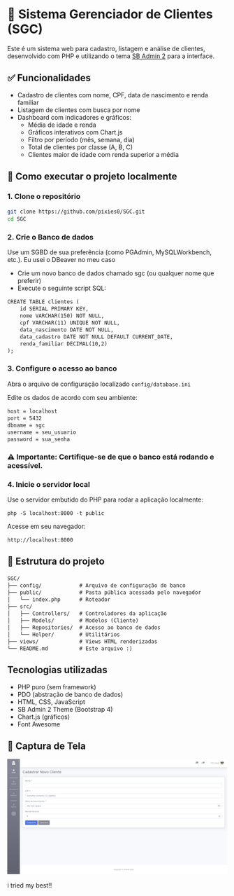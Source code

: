 # 💼 Sistema Gerenciador de Clientes (SGC)

Este é um sistema web para cadastro, listagem e análise de clientes, desenvolvido com PHP e utilizando o tema [SB Admin 2](https://startbootstrap.com/theme/sb-admin-2) para a interface.

## ✅ Funcionalidades

- Cadastro de clientes com nome, CPF, data de nascimento e renda familiar
- Listagem de clientes com busca por nome
- Dashboard com indicadores e gráficos:
  - Média de idade e renda
  - Gráficos interativos com Chart.js
  - Filtro por período (mês, semana, dia)
  - Total de clientes por classe (A, B, C)
  - Clientes maior de idade com renda superior a média

## 🚀 Como executar o projeto localmente

### 1. Clone o repositório

```bash
git clone https://github.com/pixies0/SGC.git
cd SGC
```
### 2. Crie o Banco de dados

Use um SGBD de sua preferência (como PGAdmin, MySQLWorkbench, etc.).
Eu usei o DBeaver no meu caso

* Crie um novo banco de dados chamado sgc (ou qualquer nome que preferir)
* Execute o seguinte script SQL:

```
CREATE TABLE clientes (
    id SERIAL PRIMARY KEY,
    nome VARCHAR(150) NOT NULL,
    cpf VARCHAR(11) UNIQUE NOT NULL,
    data_nascimento DATE NOT NULL,
    data_cadastro DATE NOT NULL DEFAULT CURRENT_DATE,
    renda_familiar DECIMAL(10,2)
);
```

### 3. Configure o acesso ao banco

Abra o arquivo de configuração localizado ```config/database.ini```

Edite os dados de acordo com seu ambiente:

```
host = localhost
port = 5432
dbname = sgc
username = seu_usuario
password = sua_senha
```

### ⚠️ Importante: Certifique-se de que o banco está rodando e acessível.

### 4. Inicie o servidor local

Use o servidor embutido do PHP para rodar a aplicação localmente:

```
php -S localhost:8000 -t public
```

Acesse em seu navegador:

```
http://localhost:8000
```

## 📁 Estrutura do projeto

```
SGC/
├── config/            # Arquivo de configuração do banco
├── public/            # Pasta pública acessada pelo navegador
│   └── index.php      # Roteador
├── src/
│   ├── Controllers/   # Controladores da aplicação
│   ├── Models/        # Modelos (Cliente)
│   ├── Repositories/  # Acesso ao banco de dados
│   └── Helper/        # Utilitários
├── views/             # Views HTML renderizadas
└── README.md          # Este arquivo :)
```

## Tecnologias utilizadas

* PHP puro (sem framework)
* PDO (abstração de banco de dados)
* HTML, CSS, JavaScript
* SB Admin 2 Theme (Bootstrap 4)
* Chart.js (gráficos)
* Font Awesome

## 📸 Captura de Tela

![alt text](screenshot.png)

i tried my best!!
